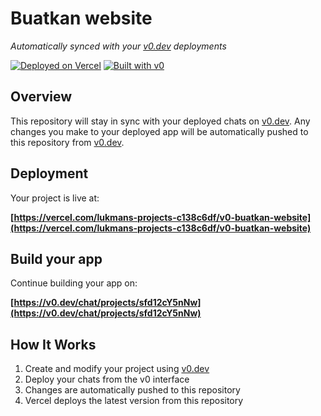 # Buatkan website

*Automatically synced with your [v0.dev](https://v0.dev) deployments*

[![Deployed on Vercel](https://img.shields.io/badge/Deployed%20on-Vercel-black?style=for-the-badge&logo=vercel)](https://vercel.com/lukmans-projects-c138c6df/v0-buatkan-website)
[![Built with v0](https://img.shields.io/badge/Built%20with-v0.dev-black?style=for-the-badge)](https://v0.dev/chat/projects/sfd12cY5nNw)

## Overview

This repository will stay in sync with your deployed chats on [v0.dev](https://v0.dev).
Any changes you make to your deployed app will be automatically pushed to this repository from [v0.dev](https://v0.dev).

## Deployment

Your project is live at:

**[https://vercel.com/lukmans-projects-c138c6df/v0-buatkan-website](https://vercel.com/lukmans-projects-c138c6df/v0-buatkan-website)**

## Build your app

Continue building your app on:

**[https://v0.dev/chat/projects/sfd12cY5nNw](https://v0.dev/chat/projects/sfd12cY5nNw)**

## How It Works

1. Create and modify your project using [v0.dev](https://v0.dev)
2. Deploy your chats from the v0 interface
3. Changes are automatically pushed to this repository
4. Vercel deploys the latest version from this repository